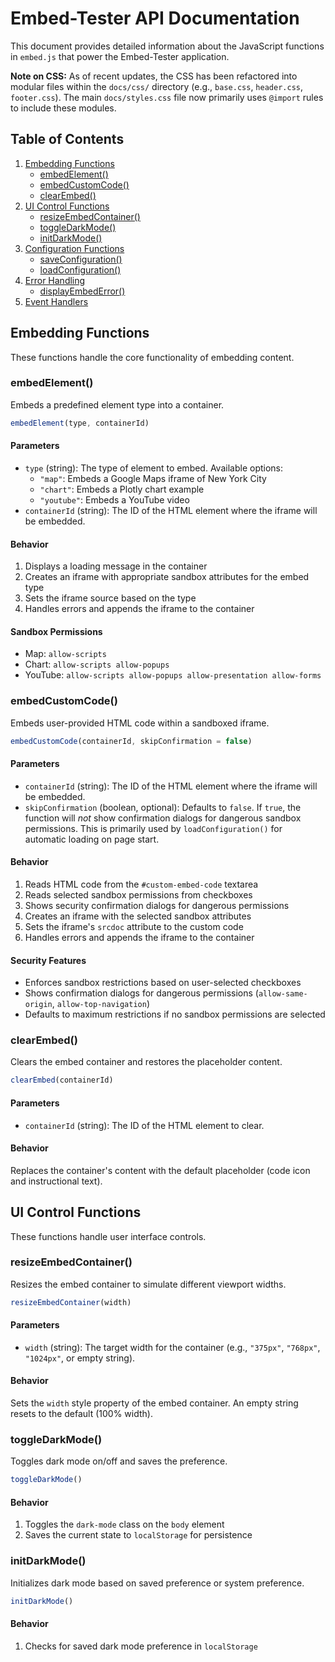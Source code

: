 # Embed-Tester API Documentation

This document provides detailed information about the JavaScript functions in `embed.js` that power the Embed-Tester application.

**Note on CSS:** As of recent updates, the CSS has been refactored into modular files within the `docs/css/` directory (e.g., `base.css`, `header.css`, `footer.css`). The main `docs/styles.css` file now primarily uses `@import` rules to include these modules.

## Table of Contents

1. [Embedding Functions](#embedding-functions)
   - [embedElement()](#embedelement)
   - [embedCustomCode()](#embedcustomcode)
   - [clearEmbed()](#clearembed)
2. [UI Control Functions](#ui-control-functions)
   - [resizeEmbedContainer()](#resizeembedcontainer)
   - [toggleDarkMode()](#toggledarkmode)
   - [initDarkMode()](#initdarkmode)
3. [Configuration Functions](#configuration-functions)
   - [saveConfiguration()](#saveconfiguration)
   - [loadConfiguration()](#loadconfiguration)
4. [Error Handling](#error-handling)
   - [displayEmbedError()](#displayembederror)
5. [Event Handlers](#event-handlers)

## Embedding Functions

These functions handle the core functionality of embedding content.

### embedElement()

Embeds a predefined element type into a container.

```javascript
embedElement(type, containerId)
```

#### Parameters

- `type` (string): The type of element to embed. Available options:
  - `"map"`: Embeds a Google Maps iframe of New York City
  - `"chart"`: Embeds a Plotly chart example
  - `"youtube"`: Embeds a YouTube video
- `containerId` (string): The ID of the HTML element where the iframe will be embedded.

#### Behavior

1. Displays a loading message in the container
2. Creates an iframe with appropriate sandbox attributes for the embed type
3. Sets the iframe source based on the type
4. Handles errors and appends the iframe to the container

#### Sandbox Permissions

- Map: `allow-scripts`
- Chart: `allow-scripts allow-popups`
- YouTube: `allow-scripts allow-popups allow-presentation allow-forms`

### embedCustomCode()

Embeds user-provided HTML code within a sandboxed iframe.

```javascript
embedCustomCode(containerId, skipConfirmation = false)
```

#### Parameters

- `containerId` (string): The ID of the HTML element where the iframe will be embedded.
- `skipConfirmation` (boolean, optional): Defaults to `false`. If `true`, the function will *not* show confirmation dialogs for dangerous sandbox permissions. This is primarily used by `loadConfiguration()` for automatic loading on page start.

#### Behavior

1. Reads HTML code from the `#custom-embed-code` textarea
2. Reads selected sandbox permissions from checkboxes
3. Shows security confirmation dialogs for dangerous permissions
4. Creates an iframe with the selected sandbox attributes
5. Sets the iframe's `srcdoc` attribute to the custom code
6. Handles errors and appends the iframe to the container

#### Security Features

- Enforces sandbox restrictions based on user-selected checkboxes
- Shows confirmation dialogs for dangerous permissions (`allow-same-origin`, `allow-top-navigation`)
- Defaults to maximum restrictions if no sandbox permissions are selected

### clearEmbed()

Clears the embed container and restores the placeholder content.

```javascript
clearEmbed(containerId)
```

#### Parameters

- `containerId` (string): The ID of the HTML element to clear.

#### Behavior

Replaces the container's content with the default placeholder (code icon and instructional text).

## UI Control Functions

These functions handle user interface controls.

### resizeEmbedContainer()

Resizes the embed container to simulate different viewport widths.

```javascript
resizeEmbedContainer(width)
```

#### Parameters

- `width` (string): The target width for the container (e.g., `"375px"`, `"768px"`, `"1024px"`, or empty string).

#### Behavior

Sets the `width` style property of the embed container. An empty string resets to the default (100% width).

### toggleDarkMode()

Toggles dark mode on/off and saves the preference.

```javascript
toggleDarkMode()
```

#### Behavior

1. Toggles the `dark-mode` class on the `body` element
2. Saves the current state to `localStorage` for persistence

### initDarkMode()

Initializes dark mode based on saved preference or system preference.

```javascript
initDarkMode()
```

#### Behavior

1. Checks for saved dark mode preference in `localStorage`